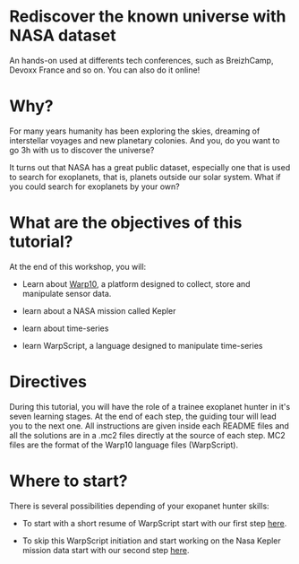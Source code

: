 # Rediscover the known universe with NASA dataset

An hands-on used at differents tech conferences, such as BreizhCamp, Devoxx France and so on. You can also do it online!

# Why?

For many years humanity has been exploring the skies, dreaming of interstellar voyages and new planetary colonies. And you, do you want to go 3h with us to discover the universe?

It turns out that NASA has a great public dataset, especially one that is used to search for exoplanets, that is, planets outside our solar system. What if you could search for exoplanets by your own?

# What are the objectives of this tutorial?

At the end of this workshop, you will:

* Learn about [Warp10](http://warp10.io), a platform designed to collect, store and manipulate sensor data.

* learn about a NASA mission called Kepler

* learn about time-series

* learn WarpScript, a language designed to manipulate time-series

# Directives

During this tutorial, you will have the role of a trainee exoplanet hunter in it's seven learning stages. At the end of each step, the guiding tour will lead you to the next one. All instructions are given inside each README files and all the solutions are in a .mc2 files directly at the source of each step. MC2 files are the format of the Warp10 language files (WarpScript).

# Where to start?

There is several possibilities depending of your exopanet hunter skills:

* To start with a short resume of WarpScript start with our first step [here](/step-1-WarpScript/1.1-Getting-started-with-WarpScript/README.md).

* To skip this WarpScript initiation and start working on the Nasa Kepler mission data start with our second step [here](/step-2-Keplers-Data/2.1-Did-you-said-Time-Series/README.md).